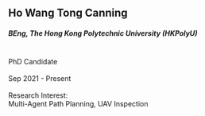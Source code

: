 ## Ho Wang Tong Canning
##### BEng, The Hong Kong Polytechnic University (HKPolyU)

<div align="justify">
<br/>PhD Candidate
<br/><br/>
Sep 2021 - Present
<br/><br/>
Research Interest: <br/>
Multi-Agent Path Planning, UAV Inspection
</div>
